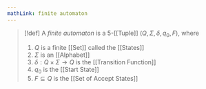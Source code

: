 ```yaml
---
mathLink: finite automaton
---
```

>[!def]
>A *finite automaton* is a $5$-[[Tuple]] $(Q,\Sigma,\delta,q_{0},F)$, where
>1. $Q$ is a finite [[Set]] called the [[States]]
>2. $\Sigma$ is an [[Alphabet]]
>3. $\delta:Q\times \Sigma \rightarrow Q$ is the [[Transition Function]]
>4. $q_{0}$ is the [[Start State]]
>5. $F\subseteq Q$ is the [[Set of Accept States]]

